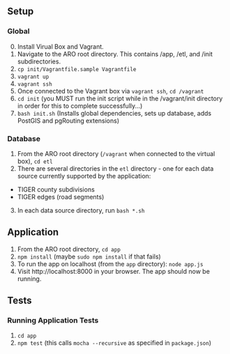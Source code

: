 ## Setup
### Global
0. Install Virual Box and Vagrant. 
1. Navigate to the ARO root directory. This contains /app, /etl, and /init subdirectories.
2. `cp init/Vagrantfile.sample Vagrantfile`
3. `vagrant up`
4. `vagrant ssh`
5. Once connected to the Vagrant box via `vagrant ssh`, `cd /vagrant`
6. `cd init` (you MUST run the init script while in the /vagrant/init directory in order for this to complete successfully...)
7. `bash init.sh` (Installs global dependencies, sets up database, adds PostGIS and pgRouting extensions)

### Database
1. From the ARO root directory (`/vagrant` when connected to the virtual box), `cd etl`
2. There are several directories in the `etl` directory - one for each data source currently supported by the application:
* TIGER county subdivisions
* TIGER edges (road segments)
3. In each data source directory, run `bash *.sh`

## Application
1. From the ARO root directory, `cd app`
2. `npm install` (maybe `sudo npm install` if that fails)
3. To run the app on localhost (from the `app` directory): `node app.js`
4. Visit http://localhost:8000 in your browser. The app should now be running.

## Tests
### Running Application Tests
1. `cd app`
2. `npm test` (this calls `mocha --recursive` as specified in `package.json`)
